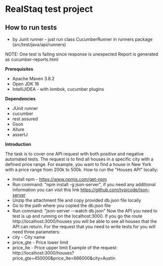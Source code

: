 # **RealStaq test project**

## **How to run tests**
- by Junit runner - just run class CucumberRunner in runners package (src/test/java/api/runners)

NOTE: One test is failing since response is unexpected
Report is generated as cucumber-reports.html

**Prerequisites**
- Apache Maven 3.8.2
- Open JDK 18
- IntelliJIDEA - with lombok, cucumber plugins

**Dependencies**
- JUnit runner
- cucumber
- rest assured
- Gson
- Allure
- assertJ

**Introduction**

The task is to cover one API request with both positive and negative automated tests.
The request is to find all houses in a specific city with a defined price range.
For example, you want to find a house in New York with a price range from 200k to 500k.
How to run the "Houses API" locally:
- Install npm - https://www.npmjs.com/get-npm
- Run command: "npm install -g json-server", if you need any additional information you can visit
  this link https://github.com/typicode/json-server
- Unzip the attachment file and copy provided db.json file locally
- Go to the path where you copied the db.json file
- Run command: "json-server --watch db.json"
  Now the API you need to test is up and running on the localhost:3000.
  If you go the route http://localhost:3000/houses you will be able to see all houses that the API
  can return.
  For the request that you need to write tests for you will need three parameters:
- city - City name
- price_gte - Price lower limit
- price_lte - Price upper limit
  Example of the request:
  http://localhost:3000/houses?price_gte=450000&price_lte=666000&city=Austin




